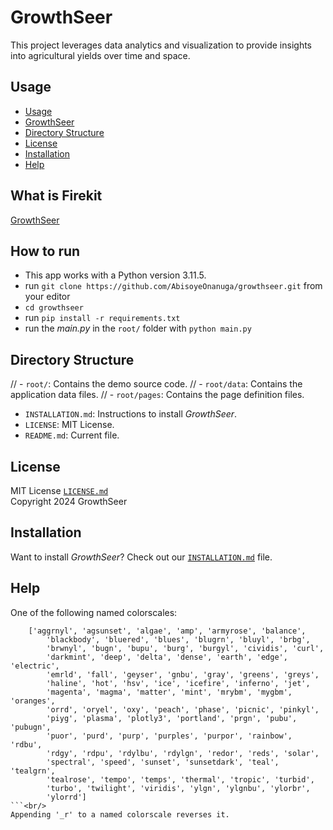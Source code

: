 # GrowthSeer
This project leverages data analytics and visualization to provide insights into agricultural yields over time and space.

## Usage
- [Usage](#usage)
- [GrowthSeer](#what-is-GrowthSeer)
- [Directory Structure](#directory-structure)
- [License](#license)
- [Installation](#installation)
- [Help](#help)

## What is Firekit

[GrowthSeer](https://github.com/AbisoyeOnanuga/growthseer)

## How to run

- This app works with a Python version 3.11.5. 
- run `git clone https://github.com/AbisoyeOnanuga/growthseer.git` from your editor
- `cd growthseer`
- run `pip install -r requirements.txt`
- run the *main.py* in the `root/` folder with `python main.py`


## Directory Structure

// - `root/`: Contains the demo source code.
//  - `root/data`: Contains the application data files.
//  - `root/pages`: Contains the page definition files.
- `INSTALLATION.md`: Instructions to install _GrowthSeer_.
- `LICENSE`: MIT License.
- `README.md`: Current file.

## License
MIT License [`LICENSE.md`](LICENSE.md)<br/>
Copyright 2024 GrowthSeer
## Installation

Want to install _GrowthSeer_? Check out our [`INSTALLATION.md`](INSTALLATION.md) file.

## Help
One of the following named colorscales:
``` 
    ['aggrnyl', 'agsunset', 'algae', 'amp', 'armyrose', 'balance',
        'blackbody', 'bluered', 'blues', 'blugrn', 'bluyl', 'brbg',
        'brwnyl', 'bugn', 'bupu', 'burg', 'burgyl', 'cividis', 'curl',
        'darkmint', 'deep', 'delta', 'dense', 'earth', 'edge', 'electric',
        'emrld', 'fall', 'geyser', 'gnbu', 'gray', 'greens', 'greys',
        'haline', 'hot', 'hsv', 'ice', 'icefire', 'inferno', 'jet',
        'magenta', 'magma', 'matter', 'mint', 'mrybm', 'mygbm', 'oranges',
        'orrd', 'oryel', 'oxy', 'peach', 'phase', 'picnic', 'pinkyl',
        'piyg', 'plasma', 'plotly3', 'portland', 'prgn', 'pubu', 'pubugn',
        'puor', 'purd', 'purp', 'purples', 'purpor', 'rainbow', 'rdbu',
        'rdgy', 'rdpu', 'rdylbu', 'rdylgn', 'redor', 'reds', 'solar',
        'spectral', 'speed', 'sunset', 'sunsetdark', 'teal', 'tealgrn',
        'tealrose', 'tempo', 'temps', 'thermal', 'tropic', 'turbid',
        'turbo', 'twilight', 'viridis', 'ylgn', 'ylgnbu', 'ylorbr',
        'ylorrd']
```<br/>
Appending '_r' to a named colorscale reverses it.